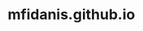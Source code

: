 # mfidanis.github.io
<object data="{{ site.url }}{{ site.baseurl }}/acc.pdf" width="1000" height="1000" type="application/pdf"></object>
